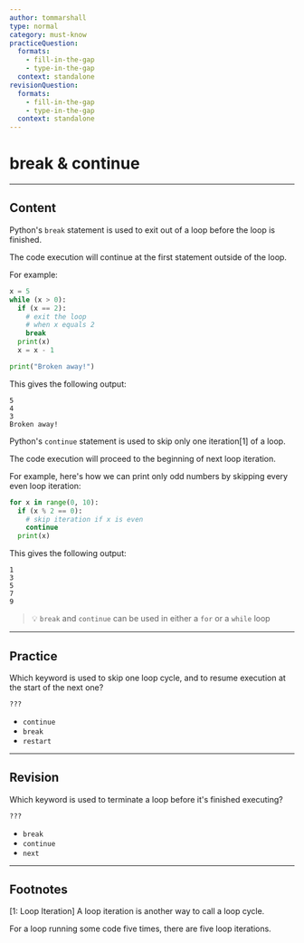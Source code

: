 ```yaml
---
author: tommarshall
type: normal
category: must-know
practiceQuestion:
  formats:
    - fill-in-the-gap
    - type-in-the-gap
  context: standalone
revisionQuestion:
  formats:
    - fill-in-the-gap
    - type-in-the-gap
  context: standalone
---
```


# break & continue

---

## Content

Python's `break` statement is used to exit out of a loop before the loop is finished.

The code execution will continue at the first statement outside of the loop.

For example:

```python
x = 5
while (x > 0):
  if (x == 2):
    # exit the loop
    # when x equals 2
    break
  print(x)
  x = x - 1

print("Broken away!")
```

This gives the following output:

```plain-text
5
4
3
Broken away!
```

Python's `continue` statement is used to skip only one iteration[1] of a loop.

The code execution will proceed to the beginning of next loop iteration.

For example, here's how we can print only odd numbers by skipping every even loop iteration:

```python
for x in range(0, 10):
  if (x % 2 == 0):
    # skip iteration if x is even
    continue
  print(x)
```

This gives the following output:

```plain-text
1
3
5
7
9
```

> 💡 `break` and `continue` can be used in either a `for` or a `while` loop


---

## Practice

Which keyword is used to skip one loop cycle, and to resume execution at the start of the next one?

```python
???
```

- `continue`
- `break`
- `restart`


---

## Revision

Which keyword is used to terminate a loop before it's finished executing?

```python
???
```

- `break`
- `continue`
- `next`
 
---

## Footnotes
[1: Loop Iteration]
A loop iteration is another way to call a loop cycle.

For a loop running some code five times, there are five loop iterations.
